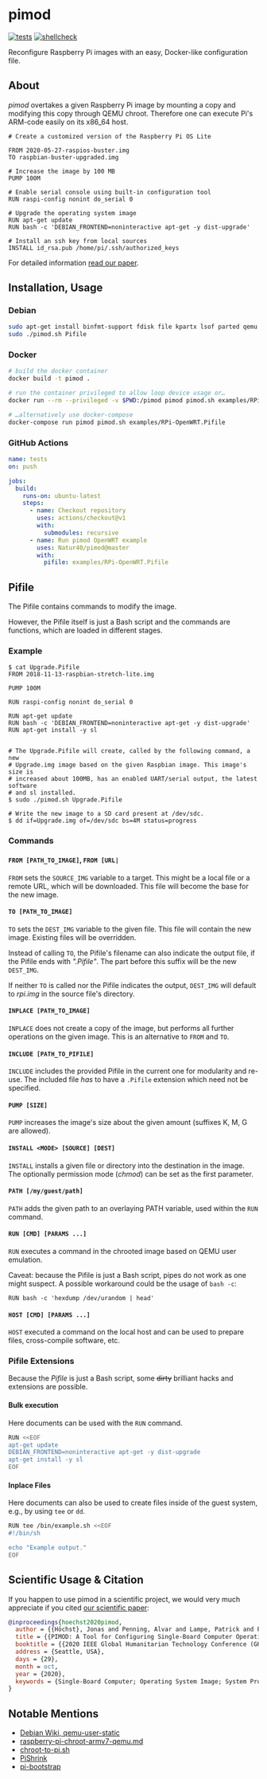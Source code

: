 # pimod
[![tests](https://github.com/Nature40/pimod/workflows/tests/badge.svg?branch=master)](https://github.com/Nature40/pimod/actions?query=workflow%3Atests)
[![shellcheck](https://github.com/Nature40/pimod/workflows/shellcheck/badge.svg?branch=master)](https://github.com/Nature40/pimod/actions?query=workflow%3Ashellcheck)

Reconfigure Raspberry Pi images with an easy, Docker-like configuration file.


## About
*pimod* overtakes a given Raspberry Pi image by mounting a copy and modifying this copy through QEMU chroot.
Therefore one can execute Pi's ARM-code easily on its x86\_64 host.

```
# Create a customized version of the Raspberry Pi OS Lite

FROM 2020-05-27-raspios-buster.img
TO raspbian-buster-upgraded.img

# Increase the image by 100 MB
PUMP 100M

# Enable serial console using built-in configuration tool
RUN raspi-config nonint do_serial 0

# Upgrade the operating system image
RUN apt-get update
RUN bash -c 'DEBIAN_FRONTEND=noninteractive apt-get -y dist-upgrade'

# Install an ssh key from local sources
INSTALL id_rsa.pub /home/pi/.ssh/authorized_keys
```

For detailed information [read our paper](https://jonashoechst.de/assets/papers/hoechst2020pimod.pdf).


## Installation, Usage
### Debian
```bash
sudo apt-get install binfmt-support fdisk file kpartx lsof parted qemu qemu-user-static unzip p7zip-full wget xz-utils
sudo ./pimod.sh Pifile
```

### Docker
```bash
# build the docker container
docker build -t pimod .

# run the container privileged to allow loop device usage or…
docker run --rm --privileged -v $PWD:/pimod pimod pimod.sh examples/RPi-OpenWRT.Pifile

# …alternatively use docker-compose
docker-compose run pimod pimod.sh examples/RPi-OpenWRT.Pifile
```

### GitHub Actions
```yml
name: tests
on: push

jobs:
  build:
    runs-on: ubuntu-latest
    steps:
      - name: Checkout repository
        uses: actions/checkout@v1
        with:
          submodules: recursive
      - name: Run pimod OpenWRT example
        uses: Natur40/pimod@master
        with:
          pifile: examples/RPi-OpenWRT.Pifile
```

## Pifile
The Pifile contains commands to modify the image.

However, the Pifile itself is just a Bash script and the commands are functions, which are loaded in different stages.


### Example
```
$ cat Upgrade.Pifile
FROM 2018-11-13-raspbian-stretch-lite.img

PUMP 100M

RUN raspi-config nonint do_serial 0

RUN apt-get update
RUN bash -c 'DEBIAN_FRONTEND=noninteractive apt-get -y dist-upgrade'
RUN apt-get install -y sl


# The Upgrade.Pifile will create, called by the following command, a new
# Upgrade.img image based on the given Raspbian image. This image's size is
# increased about 100MB, has an enabled UART/serial output, the latest software
# and sl installed.
$ sudo ./pimod.sh Upgrade.Pifile

# Write the new image to a SD card present at /dev/sdc.
$ dd if=Upgrade.img of=/dev/sdc bs=4M status=progress
```


### Commands
#### `FROM [PATH_TO_IMAGE]`, `FROM [URL|`
`FROM` sets the `SOURCE_IMG` variable to a target.
This might be a local file or a remote URL, which will be downloaded.
This file will become the base for the new image.

#### `TO [PATH_TO_IMAGE]`
`TO` sets the `DEST_IMG` variable to the given file.
This file will contain the new image.
Existing files will be overridden.

Instead of calling `TO`, the Pifile's filename can also indicate the output file, if the Pifile ends with *".Pifile"*.
The part before this suffix will be the new `DEST_IMG`.

If neither `TO` is called nor the Pifile indicates the output, `DEST_IMG` will default to *rpi.img* in the source file's directory.

#### `INPLACE [PATH_TO_IMAGE]`
`INPLACE` does not create a copy of the image, but performs all further operations on the given image.
This is an alternative to `FROM` and `TO`.

#### `INCLUDE [PATH_TO_PIFILE]`
`INCLUDE` includes the provided Pifile in the current one for modularity and re-use.
The included file _has_ to have a `.Pifile` extension which need not be specified.

#### `PUMP [SIZE]`
`PUMP` increases the image's size about the given amount (suffixes K, M, G are allowed).

#### `INSTALL <MODE> [SOURCE] [DEST]`
`INSTALL` installs a given file or directory into the destination in the image.
The optionally permission mode (*chmod*) can be set as the first parameter.

#### `PATH [/my/guest/path]`
`PATH` adds the given path to an overlaying PATH variable, used within the `RUN` command.

#### `RUN [CMD] [PARAMS ...]`
`RUN` executes a command in the chrooted image based on QEMU user emulation.

Caveat: because the Pifile is just a Bash script, pipes do not work as one might suspect.
A possible workaround could be the usage of `bash -c`:

```
RUN bash -c 'hexdump /dev/urandom | head'
```

#### `HOST [CMD] [PARAMS ...]`
`HOST` executed a command on the local host and can be used to prepare files, cross-compile software, etc.


### Pifile Extensions
Because the *Pifile* is just a Bash script, some ~~dirty~~ brilliant hacks and extensions are possible.

#### Bulk execution
Here documents can be used with the `RUN` command.

```bash
RUN <<EOF
apt-get update
DEBIAN_FRONTEND=noninteractive apt-get -y dist-upgrade
apt-get install -y sl
EOF
```

#### Inplace Files
Here documents can also be used to create files inside of the guest system, e.g., by using `tee` or `dd`.

```bash
RUN tee /bin/example.sh <<EOF
#!/bin/sh

echo "Example output."
EOF
```

## Scientific Usage & Citation
If you happen to use pimod in a scientific project, we would very much appreciate if you cited [our scientific paper](https://jonashoechst.de/assets/papers/hoechst2020pimod.pdf):

```bibtex
@inproceedings{hoechst2020pimod,
  author = {{Höchst}, Jonas and Penning, Alvar and Lampe, Patrick and Freisleben, Bernd},
  title = {{PIMOD: A Tool for Configuring Single-Board Computer Operating System Images}},
  booktitle = {{2020 IEEE Global Humanitarian Technology Conference (GHTC 2020)}},
  address = {Seattle, USA},
  days = {29},
  month = oct,
  year = {2020},
  keywords = {Single-Board Computer; Operating System Image; System Provisioning},
}
```

## Notable Mentions
- [Debian Wiki, qemu-user-static](https://wiki.debian.org/RaspberryPi/qemu-user-static)
- [raspberry-pi-chroot-armv7-qemu.md](https://gist.github.com/jkullick/9b02c2061fbdf4a6c4e8a78f1312a689)
- [chroot-to-pi.sh](https://gist.github.com/htruong/7df502fb60268eeee5bca21ef3e436eb)
- [PiShrink](https://github.com/Drewsif/PiShrink)
- [pi-bootstrap](https://github.com/aniongithub/pi-bootstrap)
